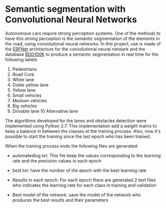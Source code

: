 # Semantic segmentation with Convolutional Neural Networks

Autonomous cars require strong perception systems. One of the methods to have this strong perception is the semantic segmentation of the elements in the road, using convolutional neural networks. In this project, use is made of the [ERFNet](https://github.com/Eromera/erfnet) architecture for the convolutional neural network and the database [BDD100K](https://arxiv.org/abs/1805.04687) to produce a semantic segmentation in real time for the following labels:

1. Pedestrians
2. Road Curb
3. White lane 
4. Doble yellow lane
5. Yellow lane
6. Small vehicles
7. Medium vehicles
8. Big vehicles
9. Drivable lane
10 Alternative lane

The algorithms developed for the lanes and obstacles detection were implemented using Python 2.7. This implementation add a weight matrix to keep a balance in between the classes at the training process. Also, now it's possible to start the training since the last epoch who has been trained. 

When the training process ends the following files are generated:

- automatedlog.txt: This file keep the values corresponding to the learning rate and the precision values in each epoch

- best.txt: have the number of the epoch with the best learning rate

- Results in each epoch: For each epoch there are generated 2 text files who indicates the learning rate for each class in training and validation

- Best model of the network: save the model of the network who produces the best results and their parameters
